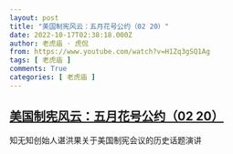 ```yaml
---
layout: post
title: "美国制宪风云：五月花号公约（02 20）"
date: 2022-10-17T02:38:18.000Z
author: 老虎庙 · 虎侃
from: https://www.youtube.com/watch?v=H1Zq3gSQ1Ag
tags: [ 老虎庙 ]
comments: True
categories: [ 老虎庙 ]
---
```

<!--1665974298000-->
[美国制宪风云：五月花号公约（02 20）](https://www.youtube.com/watch?v=H1Zq3gSQ1Ag)
------

<div>
知无知创始人谌洪果关于美国制宪会议的历史话题演讲
</div>
